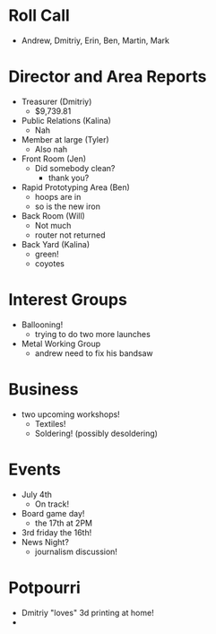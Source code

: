 # Roll Call

- Andrew, Dmitriy, Erin, Ben, Martin, Mark
# Director and Area Reports

- Treasurer (Dmitriy)
  - $9,739.81
- Public Relations (Kalina)
  - Nah
- Member at large (Tyler)
  - Also nah
- Front Room (Jen)
  - Did somebody clean?
    - thank you?
- Rapid Prototyping Area (Ben)
  - hoops are in
  - so is the new iron
- Back Room (Will)
  - Not much
  - router not returned
- Back Yard (Kalina)
  - green!
  - coyotes
# Interest Groups
- Ballooning!
  - trying to do two more launches
- Metal Working Group
  - andrew need to fix his bandsaw
# Business
  - two upcoming workshops!
    - Textiles!
    - Soldering! (possibly desoldering)
# Events
  - July 4th
    - On track!
  - Board game day!
    - the 17th at 2PM
  - 3rd friday the 16th!
  - News Night?
    - journalism discussion!
# Potpourri 
  - Dmitriy "loves" 3d printing at home!
  - 
